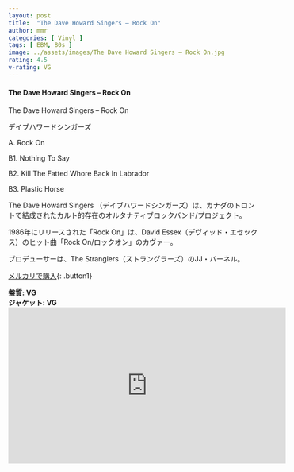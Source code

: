 ```yaml
---
layout: post
title:  "The Dave Howard Singers – Rock On"
author: mmr
categories: [ Vinyl ]
tags: [ EBM, 80s ]
image: ../assets/images/The Dave Howard Singers – Rock On.jpg
rating: 4.5
v-rating: VG
---
```


#### The Dave Howard Singers – Rock On

The Dave Howard Singers – Rock On

デイブハワードシンガーズ

A. Rock On

B1. Nothing To Say

B2. Kill The Fatted Whore Back In Labrador

B3. Plastic Horse

The Dave Howard Singers （デイブハワードシンガーズ）は、カナダのトロントで結成されたカルト的存在のオルタナティブロックバンド/プロジェクト。

1986年にリリースされた「Rock On」は、David Essex（デヴィッド・エセックス）のヒット曲「Rock On/ロックオン」のカヴァー。

プロデューサーは、The Stranglers（ストラングラーズ）のJJ・バーネル。

[メルカリで購入](https://jp.mercari.com/item/m42900138683?afid=6142608987){: .button1}

<div class="mt-4 mb-4 d-flex align-items-center">
<strong class="mr-1">盤質: VG</strong>
</div>
<div class="mt-4 mb-4 d-flex align-items-center">
<strong class="mr-1">ジャケット: VG</strong>
</div>

<iframe width="560" height="315" src="https://www.youtube.com/embed/bO_gyIviZT8?si=T5vZLQR9elPTim03" title="YouTube video player" frameborder="0" allow="accelerometer; autoplay; clipboard-write; encrypted-media; gyroscope; picture-in-picture; web-share" referrerpolicy="strict-origin-when-cross-origin" allowfullscreen></iframe>